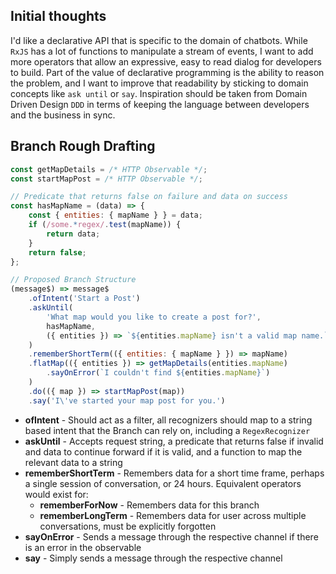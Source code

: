 ## Initial thoughts

I'd like a declarative API that is specific to the domain of chatbots. While `RxJS` has a lot of functions to manipulate a stream of events, I want to add more operators that allow an expressive, easy to read dialog for developers to build. Part of the value of declarative programming is the ability to reason the problem, and I want to improve that readability by sticking to domain concepts like `ask until` or `say`. Inspiration should be taken from Domain Driven Design `DDD` in terms of keeping the language between developers and the business in sync.


## Branch Rough Drafting

```js
const getMapDetails = /* HTTP Observable */;
const startMapPost = /* HTTP Observable */;

// Predicate that returns false on failure and data on success
const hasMapName = (data) => {
    const { entities: { mapName } } = data;
    if (/some.*regex/.test(mapName)) {
        return data;
    }
    return false;
};

// Proposed Branch Structure
(message$) => message$
    .ofIntent('Start a Post')
    .askUntil(
        'What map would you like to create a post for?',
        hasMapName,
        ({ entities }) => `${entities.mapName} isn't a valid map name.`,
    )
    .rememberShortTerm(({ entities: { mapName } }) => mapName)
    .flatMap(({ entities }) => getMapDetails(entities.mapName)
        .sayOnError(`I couldn't find ${entities.mapName}`)
    )
    .do(({ map }) => startMapPost(map))
    .say('I\'ve started your map post for you.')
```

 - **ofIntent** - Should act as a filter, all recognizers should map to a string based intent that the Branch can rely on, including a `RegexRecognizer`
 - **askUntil** - Accepts request string, a predicate that returns false if invalid and data to continue forward if it is valid, and a function to map the relevant data to a string
 - **rememberShortTerm** - Remembers data for a short time frame, perhaps a single session of conversation, or 24 hours. Equivalent operators would exist for:
    - **rememberForNow** - Remembers data for this branch
    - **rememberLongTerm** - Remembers data for user across multiple conversations, must be explicitly forgotten
 - **sayOnError** - Sends a message through the respective channel if there is an error in the observable
 - **say** - Simply sends a message through the respective channel
